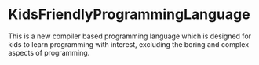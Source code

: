# KidsFriendlyProgrammingLanguage
This is a new compiler based programming language which is designed for kids to learn programming with interest, excluding the boring and complex aspects of programming.
